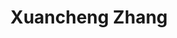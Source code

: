 ---
# Display name
title: Xuancheng Zhang
home_page: 

# Is this the primary user of the site?
superuser: false

highlight_name: false
---